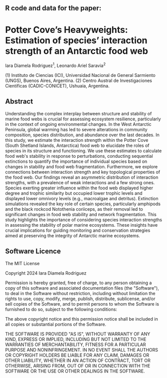 ## R code and data for the paper: 
# **Potter Cove’s Heavyweights: Estimation of species’ interaction strength of an Antarctic food web**

Iara Diamela Rodriguez<sup>1</sup>, Leonardo Ariel Saravia<sup>2</sup>

(1) Instituto de Ciencias (ICI), Universidad Nacional de General Sarmiento (UNGS), Buenos Aires, Argentina.
(2) Centro Austral de Investigaciones Científicas (CADIC-CONICET), Ushuaia, Argentina.

## Abstract

Understanding the complex interplay between structure and stability of marine food webs is crucial for assessing ecosystem resilience, particularly in the context of ongoing environmental changes. In the West Antarctic Peninsula, global warming has led to severe alterations in community composition, species distribution, and abundance over the last decades. In this study, we estimate the interaction strength within the Potter Cove (South Shetland Islands, Antarctica) food web to elucidate the roles of species in its structure and functioning. We use these estimates to calculate food web's stability in response to perturbations, conducting sequential extinctions to quantify the importance of individual species based on changes in stability and food web fragmentation. Furthermore, we explore connections between interaction strength and key topological properties of the food web. Our findings reveal an asymmetric distribution of interaction strengths, with a prevalence of weak interactions and a few strong ones. Species exerting greater influence within the food web displayed higher degree and trophic similarity but occupied lower trophic levels and displayed lower omnivory levels (e.g., macroalgae and detritus). Extinction simulations revealed the key role of certain species, particularly amphipods and the black rockcod Notothenia coriiceps, as their removal led to significant changes in food web stability and network fragmentation. This study highlights the importance of considering species interaction strengths in assessing the stability of polar marine ecosystems. These insights have crucial implications for guiding monitoring and conservation strategies aimed at preserving the integrity of Antarctic marine ecosystems.

## Software Licence

The MIT License

Copyright 2024 Iara Diamela Rodriguez

Permission is hereby granted, free of charge, to any person obtaining a copy of this software and associated documentation files (the "Software"), to deal in the Software without restriction, including without limitation the rights to use, copy, modify, merge, publish, distribute, sublicense, and/or sell copies of the Software, and to permit persons to whom the Software is furnished to do so, subject to the following conditions:

The above copyright notice and this permission notice shall be included in all copies or substantial portions of the Software.

THE SOFTWARE IS PROVIDED "AS IS", WITHOUT WARRANTY OF ANY KIND, EXPRESS OR IMPLIED, INCLUDING BUT NOT LIMITED TO THE WARRANTIES OF MERCHANTABILITY, FITNESS FOR A PARTICULAR PURPOSE AND NONINFRINGEMENT. IN NO EVENT SHALL THE AUTHORS OR COPYRIGHT HOLDERS BE LIABLE FOR ANY CLAIM, DAMAGES OR OTHER LIABILITY, WHETHER IN AN ACTION OF CONTRACT, TORT OR OTHERWISE, ARISING FROM, OUT OF OR IN CONNECTION WITH THE SOFTWARE OR THE USE OR OTHER DEALINGS IN THE SOFTWARE. 	 
